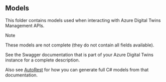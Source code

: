 ## Models

This folder contains models used when interacting with Azure Digital Twins Management APIs.

> [!NOTE]
> These models are not complete (they do not contain all fields available).  

See the Swagger documentation that is part of your Azure Digital Twins instance for a complete description.  

Also see [AutoRest](https://github.com/Azure/autorest) for how you can generate full C# models from that documentation.